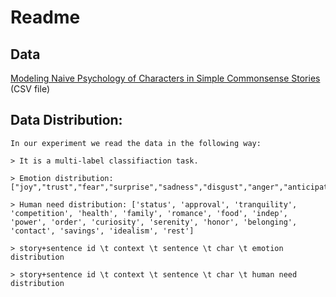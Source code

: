 # Readme

## Data 
[Modeling Naive Psychology of Characters in Simple Commonsense Stories](https://uwnlp.github.io/storycommonsense/)
(CSV file)

## Data Distribution:
~~~
In our experiment we read the data in the following way: 

> It is a multi-label classifiaction task. 

> Emotion distribution: ["joy","trust","fear","surprise","sadness","disgust","anger","anticipation"]

> Human need distribution: ['status', 'approval', 'tranquility', 'competition', 'health', 'family', 'romance', 'food', 'indep', 'power', 'order', 'curiosity', 'serenity', 'honor', 'belonging', 'contact', 'savings', 'idealism', 'rest']

> story+sentence id \t context \t sentence \t char \t emotion distribution 

> story+sentence id \t context \t sentence \t char \t human need distribution 
~~~
